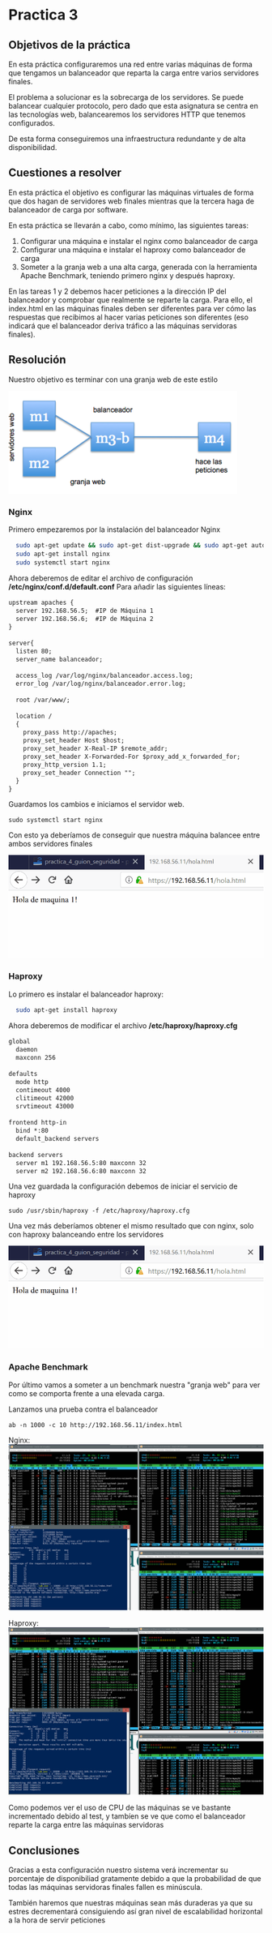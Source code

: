 # Practica 3

## Objetivos de la práctica

En  esta  práctica  configuraremos  una  red  entre  varias  máquinas  de  forma  que 
tengamos un balanceador que reparta la carga entre varios servidores finales.

El  problema  a  solucionar  es  la  sobrecarga  de  los  servidores.  Se  puede  balancear 
cualquier protocolo, pero dado que esta asignatura se centra en las tecnologías web, 
balancearemos los servidores HTTP que tenemos configurados.

De esta forma conseguiremos una infraestructura redundante y de alta disponibilidad.

## Cuestiones a resolver
En  esta  práctica  el  objetivo  es  configurar  las  máquinas  virtuales  de  forma  que  dos 
hagan  de  servidores  web  finales  mientras  que  la  tercera  haga  de  balanceador  de carga por software. 

En esta práctica se llevarán a cabo, como mínimo, las siguientes tareas:

1. Configurar una máquina e instalar el nginx como balanceador de carga
2. Configurar una máquina e instalar el haproxy como balanceador de carga
3. Someter a la granja web a una alta carga, generada con la herramienta Apache Benchmark, teniendo primero nginx y después haproxy. 

En las tareas  1  y  2 debemos hacer  peticiones  a  la  dirección  IP del  balanceador y comprobar  que  realmente  se  reparte  la  carga. Para  ello,  el index.html en  las máquinas finales deben ser diferentes para ver cómo las respuestas que recibimos al 
hacer varias peticiones son diferentes (eso indicará que el balanceador deriva tráfico a las máquinas servidoras finales).

## Resolución

Nuestro objetivo es terminar con una granja web de este estilo

![alt text](https://github.com/jcpulido97/SWAP/blob/master/Practicas/P3/img/diagrama.png)

### Nginx

Primero empezaremos por la instalación del balanceador Nginx

```bash
  sudo apt-get update && sudo apt-get dist-upgrade && sudo apt-get autoremove
  sudo apt-get install nginx
  sudo systemctl start nginx
```

Ahora deberemos de editar el archivo de configuración **/etc/nginx/conf.d/default.conf**
Para añadir las siguientes líneas:

```
upstream apaches {
  server 192.168.56.5;  #IP de Máquina 1
  server 192.168.56.6;  #IP de Máquina 2
}

server{
  listen 80;
  server_name balanceador;
  
  access_log /var/log/nginx/balanceador.access.log;
  error_log /var/log/nginx/balanceador.error.log;
  
  root /var/www/;
  
  location /
  {
    proxy_pass http://apaches;
    proxy_set_header Host $host;
    proxy_set_header X-Real-IP $remote_addr;
    proxy_set_header X-Forwarded-For $proxy_add_x_forwarded_for;
    proxy_http_version 1.1;
    proxy_set_header Connection "";
  }
}
```
Guardamos los cambios e iniciamos el servidor web.
```
sudo systemctl start nginx
```
Con esto ya deberíamos de conseguir que nuestra máquina balancee entre ambos servidores finales

![alt text](https://github.com/jcpulido97/SWAP/blob/master/Practicas/P3/img/balanceador_ssl.gif)

### Haproxy

Lo primero es instalar el balanceador haproxy:
```bash
  sudo apt-get install haproxy
```
Ahora deberemos de modificar el archivo **/etc/haproxy/haproxy.cfg** 
```
global
  daemon
  maxconn 256
  
defaults
  mode http
  contimeout 4000
  clitimeout 42000
  srvtimeout 43000
  
frontend http-in
  bind *:80
  default_backend servers
  
backend servers
  server m1 192.168.56.5:80 maxconn 32
  server m2 192.168.56.6:80 maxconn 32
```
Una vez guardada la configuración debemos de iniciar el servicio de haproxy
```
sudo /usr/sbin/haproxy -f /etc/haproxy/haproxy.cfg
```
Una vez más deberíamos obtener el mismo resultado que con nginx, solo con haproxy balanceando entre los servidores

![alt text](https://github.com/jcpulido97/SWAP/blob/master/Practicas/P3/img/balanceador_ssl.gif)

### Apache Benchmark

Por último vamos a someter a un benchmark nuestra "granja web" para ver como se comporta frente a una elevada carga.

Lanzamos una prueba contra el balanceador
```
ab -n 1000 -c 10 http://192.168.56.11/index.html
```
Nginx:
![alt text](https://github.com/jcpulido97/SWAP/blob/master/Practicas/P3/img/Captura.PNG)

Haproxy:
![alt text](https://github.com/jcpulido97/SWAP/blob/master/Practicas/P3/img/Haproxy.PNG)


Como podemos ver el uso de CPU de las máquinas se ve bastante incrementado debido al test, y tambíen se 
ve que como el balanceador reparte la carga entre las máquinas servidoras

## Conclusiones

Gracias a esta configuración nuestro sistema verá incrementar su porcentaje de disponibiliad
gratamente debido a que la probabilidad de que todas las máquinas servidoras finales fallen
es minúscula.

También haremos que nuestras máquinas sean más duraderas ya que su estres
decrementará consiguiendo así gran nivel de escalabilidad horizontal a la hora de servir
peticiones
